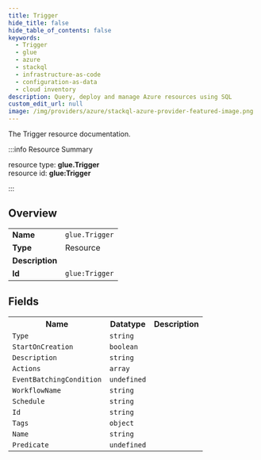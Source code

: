 ```yaml
---
title: Trigger
hide_title: false
hide_table_of_contents: false
keywords:
  - Trigger
  - glue
  - azure
  - stackql
  - infrastructure-as-code
  - configuration-as-data
  - cloud inventory
description: Query, deploy and manage Azure resources using SQL
custom_edit_url: null
image: /img/providers/azure/stackql-azure-provider-featured-image.png
---
```

The Trigger resource documentation.

:::info Resource Summary

<div class="row">
<div class="providerDocColumn">
<span>resource type:&nbsp;<b>glue.Trigger</b></span><br />
<span>resource id:&nbsp;<b>glue:Trigger</b></span><br />
</div>
</div>

:::

## Overview
<table><tbody>
<tr><td><b>Name</b></td><td><code>glue.Trigger</code></td></tr>
<tr><td><b>Type</b></td><td>Resource</td></tr>
<tr><td><b>Description</b></td><td></td></tr>
<tr><td><b>Id</b></td><td><code>glue:Trigger</code></td></tr>
</tbody></table>

## Fields
<table><tbody>
<tr><th>Name</th><th>Datatype</th><th>Description</th></tr>
<tr><td><code>Type</code></td><td><code>string</code></td><td></td></tr><tr><td><code>StartOnCreation</code></td><td><code>boolean</code></td><td></td></tr><tr><td><code>Description</code></td><td><code>string</code></td><td></td></tr><tr><td><code>Actions</code></td><td><code>array</code></td><td></td></tr><tr><td><code>EventBatchingCondition</code></td><td><code>undefined</code></td><td></td></tr><tr><td><code>WorkflowName</code></td><td><code>string</code></td><td></td></tr><tr><td><code>Schedule</code></td><td><code>string</code></td><td></td></tr><tr><td><code>Id</code></td><td><code>string</code></td><td></td></tr><tr><td><code>Tags</code></td><td><code>object</code></td><td></td></tr><tr><td><code>Name</code></td><td><code>string</code></td><td></td></tr><tr><td><code>Predicate</code></td><td><code>undefined</code></td><td></td></tr>
</tbody></table>